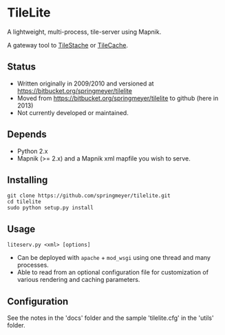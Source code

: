 # TileLite

A lightweight, multi-process, tile-server using Mapnik.

A gateway tool to [TileStache](http://tilestache.org/) or [TileCache](http://tilecache.org).

## Status

- Written originally in 2009/2010 and versioned at https://bitbucket.org/springmeyer/tilelite
- Moved from https://bitbucket.org/springmeyer/tilelite to github (here in 2013)
- Not currently developed or maintained.

## Depends

 - Python 2.x
 - Mapnik (>= 2.x) and a Mapnik xml mapfile you wish to serve.

## Installing

    git clone https://github.com/springmeyer/tilelite.git
    cd tilelite
    sudo python setup.py install

## Usage
    
    liteserv.py <xml> [options]

 - Can be deployed with `apache` + `mod_wsgi` using one thread and many processes.
 - Able to read from an optional configuration file for customization of various rendering and caching parameters.

## Configuration

See the notes in the 'docs' folder and the sample 'tilelite.cfg' in the 'utils' folder.
